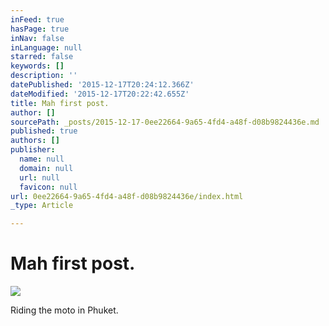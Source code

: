 ```yaml
---
inFeed: true
hasPage: true
inNav: false
inLanguage: null
starred: false
keywords: []
description: ''
datePublished: '2015-12-17T20:24:12.366Z'
dateModified: '2015-12-17T20:22:42.655Z'
title: Mah first post.
author: []
sourcePath: _posts/2015-12-17-0ee22664-9a65-4fd4-a48f-d08b9824436e.md
published: true
authors: []
publisher:
  name: null
  domain: null
  url: null
  favicon: null
url: 0ee22664-9a65-4fd4-a48f-d08b9824436e/index.html
_type: Article

---
```

# Mah first post.
![](https://the-grid-user-content.s3-us-west-2.amazonaws.com/0a07fd04-fcc5-499f-9565-b2ce63e31da9.JPG)

Riding the moto in Phuket.